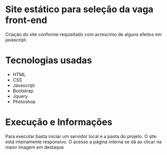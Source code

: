 # Site estático para seleção da vaga front-end
Criação do site conforme requisitado com acrescimo de alguns efeitos em javascript.

# Tecnologias usadas
- HTML
- CSS
- Javascript
- Bootstrap
- Jquery
- Photoshop

# Execução e Informações
Para executar basta iniciar um servidor local e a pasta do projeto. O site está inteiramente responsivo. O acesso a página interna se dá ao
clicar na maior imagem em destaque
